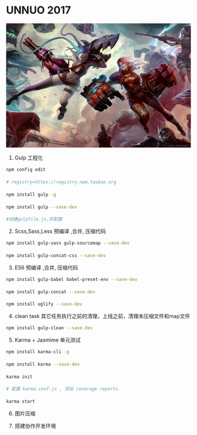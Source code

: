 # UNNUO 2017

![unnuo 2017](./screenshot.jpg)

1. Gulp 工程化

  ```bash
  npm config edit

  # registry=https://registry.npm.taobao.org

  npm install gulp -g

  npm install gulp --save-dev

  #创建gulpfile.js,并配置
  ```

2. Scss,Sass,Less 预编译 ,合并, 压缩代码

  ```bash
  npm install gulp-sass gulp-sourcemap --save-dev

  npm install gulp-concat-css --save-dev
  ```

3. ES6 预编译 ,合并, 压缩代码

  ```bash
  npm install gulp-babel babel-preset-env --save-dev

  npm install gulp-concat --save-dev

  npm install uglify --save-dev
  ```

4. clean task 其它任务执行之前的清理，上线之前，清理未压缩文件和map文件

  ```bash
  npm install gulp-clean --save-dev
  ```

5. Karma + Jasmime 单元测试

  ```bash
  npm install karma-cli -g

  npm install karma --save-dev

  karma init

  # 配置 karma.conf.js , 添加 coverage reports

  karma start
  ```

6. 图片压缩

    

7. 搭建协作开发环境
